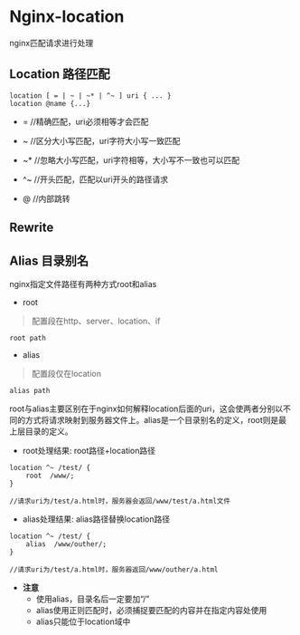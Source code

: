 # Nginx-location

nginx匹配请求进行处理

## Location 路径匹配

```
location [ = | ~ | ~* | ^~ ] uri { ... }
location @name {...}

```

* =   //精确匹配，uri必须相等才会匹配

* ~   //区分大小写匹配，uri字符大小写一致匹配

* ~*  //忽略大小写匹配，uri字符相等，大小写不一致也可以匹配

* ^~  //开头匹配，匹配以uri开头的路径请求

* @   //内部跳转


## Rewrite


## Alias 目录别名

nginx指定文件路径有两种方式root和alias

* root 

> 配置段在http、server、location、if

```
root path

```

* alias 

> 配置段仅在location

```
alias path

```

root与alias主要区别在于nginx如何解释location后面的uri，这会使两者分别以不同的方式将请求映射到服务器文件上。alias是一个目录别名的定义，root则是最上层目录的定义。

* root处理结果: root路径+location路径

```
location ^~ /test/ {
    root  /www/;
}

//请求uri为/test/a.html时，服务器会返回/www/test/a.html文件

```

* alias处理结果: alias路径替换location路径

```
location ^~ /test/ {
    alias  /www/outher/;
}

//请求uri为/test/a.html时，服务器返回/www/outher/a.html

```

* **注意**
  - 使用alias，目录名后一定要加“/”
  - alias使用正则匹配时，必须捕捉要匹配的内容并在指定内容处使用
  - alias只能位于location域中


